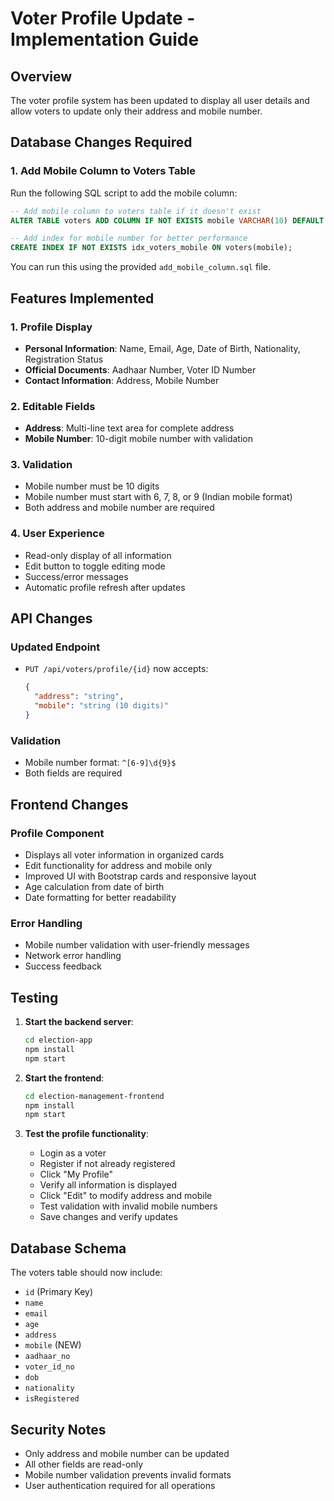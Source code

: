 # Voter Profile Update - Implementation Guide

## Overview
The voter profile system has been updated to display all user details and allow voters to update only their address and mobile number.

## Database Changes Required

### 1. Add Mobile Column to Voters Table
Run the following SQL script to add the mobile column:

```sql
-- Add mobile column to voters table if it doesn't exist
ALTER TABLE voters ADD COLUMN IF NOT EXISTS mobile VARCHAR(10) DEFAULT NULL;

-- Add index for mobile number for better performance
CREATE INDEX IF NOT EXISTS idx_voters_mobile ON voters(mobile);
```

You can run this using the provided `add_mobile_column.sql` file.

## Features Implemented

### 1. Profile Display
- **Personal Information**: Name, Email, Age, Date of Birth, Nationality, Registration Status
- **Official Documents**: Aadhaar Number, Voter ID Number
- **Contact Information**: Address, Mobile Number

### 2. Editable Fields
- **Address**: Multi-line text area for complete address
- **Mobile Number**: 10-digit mobile number with validation

### 3. Validation
- Mobile number must be 10 digits
- Mobile number must start with 6, 7, 8, or 9 (Indian mobile format)
- Both address and mobile number are required

### 4. User Experience
- Read-only display of all information
- Edit button to toggle editing mode
- Success/error messages
- Automatic profile refresh after updates

## API Changes

### Updated Endpoint
- `PUT /api/voters/profile/{id}` now accepts:
  ```json
  {
    "address": "string",
    "mobile": "string (10 digits)"
  }
  ```

### Validation
- Mobile number format: `^[6-9]\d{9}$`
- Both fields are required

## Frontend Changes

### Profile Component
- Displays all voter information in organized cards
- Edit functionality for address and mobile only
- Improved UI with Bootstrap cards and responsive layout
- Age calculation from date of birth
- Date formatting for better readability

### Error Handling
- Mobile number validation with user-friendly messages
- Network error handling
- Success feedback

## Testing

1. **Start the backend server**:
   ```bash
   cd election-app
   npm install
   npm start
   ```

2. **Start the frontend**:
   ```bash
   cd election-management-frontend
   npm install
   npm start
   ```

3. **Test the profile functionality**:
   - Login as a voter
   - Register if not already registered
   - Click "My Profile"
   - Verify all information is displayed
   - Click "Edit" to modify address and mobile
   - Test validation with invalid mobile numbers
   - Save changes and verify updates

## Database Schema

The voters table should now include:
- `id` (Primary Key)
- `name`
- `email`
- `age`
- `address`
- `mobile` (NEW)
- `aadhaar_no`
- `voter_id_no`
- `dob`
- `nationality`
- `isRegistered`

## Security Notes
- Only address and mobile number can be updated
- All other fields are read-only
- Mobile number validation prevents invalid formats
- User authentication required for all operations 
